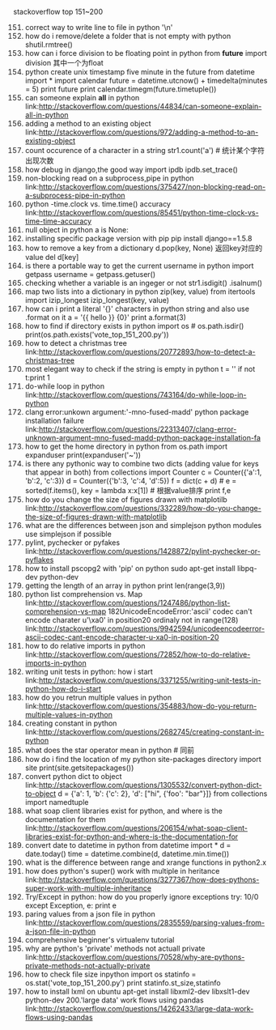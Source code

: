 
stackoverflow top 151~200

151. correct way to write line to file in python   '\n'
152. how do i remove/delete a folder that is not empty with python
shutil.rmtree()
153. how can i force division to be floating point in python
from __future__ import division   其中一个为float
154. python create unix timestamp five minute in the future
from datetime import *
import calendar
future = datetime.utcnow() + timedelta(minutes = 5)
print future
print calendar.timegm(future.timetuple())
155. can someone explain __all__ in python
link:http://stackoverflow.com/questions/44834/can-someone-explain-all-in-python
156. adding a method to an existing object
link:http://stackoverflow.com/questions/972/adding-a-method-to-an-existing-object
157. count occurence of a character in a string
str1.count('a') # 统计某个字符出现次数
158. how debug in django,the good way
import ipdb ipdb.set_trace()
159. non-blocking read on a subprocess,pipe in python
link:http://stackoverflow.com/questions/375427/non-blocking-read-on-a-subprocess-pipe-in-python
160. python -time.clock vs. time.time() accuracy
link:http://stackoverflow.com/questions/85451/python-time-clock-vs-time-time-accuracy
161. null object in python   a is None:
162. installing specific package version with pip
pip install django==1.5.8
163. how to remove a key from a dictionary
d.pop(key, None) 返回key对应的value   del d[key]
164. is there a portable way to get the current username in python
import getpass
username = getpass.getuser()
165. checking whether a variable is an ingeger or not
str1.isdigit()   .isalnum()
166. map two lists into a dictionary in python
zip(key, value) from itertools import izip_longest izip_longest(key, value)
167. how can i print a literal '{}' characters in python string and also use .format on it
a = '{{ hello }} {0}'
print a.format(3)
168. how to find if directory exists in python
import os # os.path.isdir()
print(os.path.exists('vote_top_151_200.py'))
169. how to detect a christmas tree
link:http://stackoverflow.com/questions/20772893/how-to-detect-a-christmas-tree
170. most elegant way to check if the string is empty in python
t = ''
if not t:print 1
171. do-while loop in python
link:http://stackoverflow.com/questions/743164/do-while-loop-in-python
172. clang error:unkown argument:'-mno-fused-madd' python package installation failure
link:http://stackoverflow.com/questions/22313407/clang-error-unknown-argument-mno-fused-madd-python-package-installation-fa
173. how to get the home directory in python
from os.path import expanduser
print(expanduser('~'))
174. is there any pythonic way to combine two dicts (adding value for keys that appear in both)
from collections import Counter
c = Counter({'a':1, 'b':2, 'c':3})
d = Counter({'b':3, 'c':4, 'd':5})
f = dict(c + d) # 
e = sorted(f.items(), key = lambda x:x[1]) # 根据value排序
print f,e
175. how do you change the size of figures drawn with matplotilb
link:http://stackoverflow.com/questions/332289/how-do-you-change-the-size-of-figures-drawn-with-matplotlib
176. what are the differences between json and simplejson python modules
use simplejson if possible
178. pylint, pychecker or pyfakes
link:http://stackoverflow.com/questions/1428872/pylint-pychecker-or-pyflakes
179. how to install pscopg2 with 'pip' on python
sudo apt-get install libpq-dev python-dev
180. getting the length of an array in python
print len(range(3,9))
181. python list comprehension vs. Map
link:http://stackoverflow.com/questions/1247486/python-list-comprehension-vs-map
182UnicodeEncodeError:'ascii' codec can't encode charater u'\xa0' in position20 ordinaly not in range(128)
link:http://stackoverflow.com/questions/9942594/unicodeencodeerror-ascii-codec-cant-encode-character-u-xa0-in-position-20 
183. how to do relative imports in python
link:http://stackoverflow.com/questions/72852/how-to-do-relative-imports-in-python
184. writing unit tests in python: how i start
link:http://stackoverflow.com/questions/3371255/writing-unit-tests-in-python-how-do-i-start
185. how do you retrun multiple values in python
link:http://stackoverflow.com/questions/354883/how-do-you-return-multiple-values-in-python
186. creating constant in python
link:http://stackoverflow.com/questions/2682745/creating-constant-in-python
187. what does the star operator mean in python   # 同前
188. how do i find the location of my python site-packages directory
import site
print(site.getsitepackages())
189. convert python dict to object
link:http://stackoverflow.com/questions/1305532/convert-python-dict-to-object
d = {'a': 1, 'b': {'c': 2}, 'd': ["hi", {'foo': "bar"}]}
from collections import namedtuple
190. what soap client libraries exist for python, and where is the documentation for them
link:http://stackoverflow.com/questions/206154/what-soap-client-libraries-exist-for-python-and-where-is-the-documentation-for
191. convert date to datetime in python
from datetime import *
d = date.today()
time = datetime.combine(d, datetime.min.time())
192. what is the difference between range and xrange functions in python2.x
193. how does python's super() work with multiple in heritance
link:http://stackoverflow.com/questions/3277367/how-does-pythons-super-work-with-multiple-inheritance
194. Try/Except in python: how do you properly ignore exceptions
try:
    10/0
except Exception, e:
    print e
195. paring values from a json file in python
link:http://stackoverflow.com/questions/2835559/parsing-values-from-a-json-file-in-python
196. comprehensive beginner's virtualenv tutorial
197. why are python's 'private' methods not actuall private
link:http://stackoverflow.com/questions/70528/why-are-pythons-private-methods-not-actually-private
198. how to check file size inpython
import os
statinfo = os.stat('vote_top_151_200.py')
print statinfo.st_size,statinfo
199. how to install lxml on ubuntu
apt-get install libxml2-dev libxslt1-dev python-dev
200.'large data' work flows using pandas
link:http://stackoverflow.com/questions/14262433/large-data-work-flows-using-pandas
